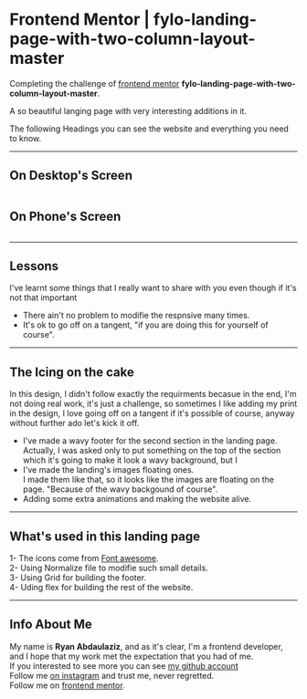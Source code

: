# Frontend Mentor | fylo-landing-page-with-two-column-layout-master
Completing the challenge of [frontend mentor]() **fylo-landing-page-with-two-column-layout-master**.

A so beautiful langing page with very interesting additions in it.

The following Headings you can see the website and everything you need to know.
___
## On Desktop's Screen
<img src=""/>

## On Phone's Screen
<img src=""/>

___
## Lessons
I've learnt some things that I really want to share with you even though if it's not that important
- There ain't no problem to modifie the respnsive many times.
- It's ok to go off on a tangent, "if you are doing this for yourself of course".
___
## The Icing on the cake
In this design, I didn't follow exactly the requirments becasue in the end, I'm not doing real work, it's just a challenge, so sometimes I like adding my print in the design, I love going off on a tangent if it's possible of course, anyway without further ado let's kick it off.
- I've made a wavy footer for the second section in the landing page.  
  Actually, I was asked only to put something on the top of the section which it's going to make it look a wavy background, but I 
- I've made the landing's images floating ones.  
  I made them like that, so it looks like the images are floating on the page. "Because of the wavy backgound of course".
- Adding some extra animations and making the website alive.
___
## What's used in this landing page
1- The icons come from [Font awesome]().  
2- Using Normalize file to modifie such small details.  
3- Using Grid for building the footer.  
4- Uding flex for building the rest of the website.  
___
## Info About Me
My name is **Ryan Abdaulaziz**, and as it's clear, I'm a frontend developer, and I hope that my work met the expectation that you had of me.  
If you interested to see more you can see [my github account]()  
Follow me [on instagram]() and trust me, never regretted.  
Follow me on [frontend mentor]().  
